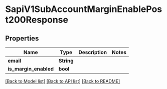 # SapiV1SubAccountMarginEnablePost200Response

## Properties

Name | Type | Description | Notes
------------ | ------------- | ------------- | -------------
**email** | **String** |  | 
**is_margin_enabled** | **bool** |  | 

[[Back to Model list]](../README.md#documentation-for-models) [[Back to API list]](../README.md#documentation-for-api-endpoints) [[Back to README]](../README.md)


